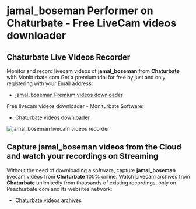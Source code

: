 # jamal_boseman Performer on Chaturbate - Free LiveCam videos downloader

## Chaturbate Live Videos Recorder

Monitor and record livecam videos of **jamal_boseman** from **Chaturbate** with Moniturbate.com
Get a premium trial for free by just and only registering with your Email address:
* [jamal_boseman Premium videos downloader](https://moniturbate.com/request-demo-licence-key.html)

Free livecam videos downloader - Moniturbate Software:
* [Chaturbate videos downloader](https://moniturbate.com/moniturbate-download-software.html)

![jamal_boseman livecam videos recorder](https://peachurnet.com/templates/moniturbate-software.png)


## Capture jamal_boseman videos from the Cloud and watch your recordings on Streaming

Without the need of downloading a software, capture **jamal_boseman** livecam videos from **Chaturbate** 100% online.
Watch Livecam archives from **Chaturbate** unlimitedly from thousands of existing recordings, only on Peachurbate.com and its websites network:
* [Chaturbate videos archives](https://peachurnet.com/)